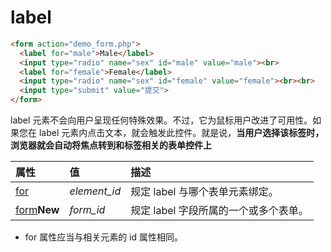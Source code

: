 # label

```html
<form action="demo_form.php">
  <label for="male">Male</label>
  <input type="radio" name="sex" id="male" value="male"><br>
  <label for="female">Female</label>
  <input type="radio" name="sex" id="female" value="female"><br><br>
  <input type="submit" value="提交">
</form>
```

label 元素不会向用户呈现任何特殊效果。不过，它为鼠标用户改进了可用性。如果您在 label 元素内点击文本，就会触发此控件。就是说，**当用户选择该标签时，浏览器就会自动将焦点转到和标签相关的表单控件上**



| 属性                                                         | 值           | 描述                                  |
| :----------------------------------------------------------- | :----------- | :------------------------------------ |
| [for](https://www.runoob.com/tags/att-label-for.html)        | *element_id* | 规定 label 与哪个表单元素绑定。       |
| [form](https://www.runoob.com/tags/att-label-form.html)**New** | *form_id*    | 规定 label 字段所属的一个或多个表单。 |

-  for 属性应当与相关元素的 id 属性相同。


